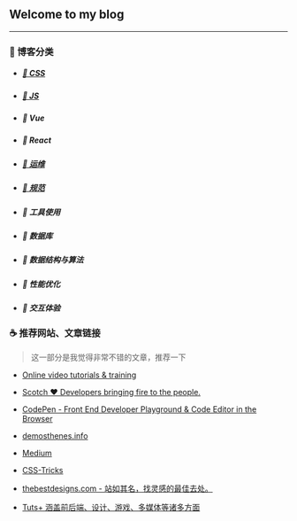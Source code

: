 ## Welcome to my blog
---

### :microscope: 博客分类

- ##### [:hamburger: CSS ](https://github.com/peng-yin/note/projects/1)
- ##### [:lollipop: JS ](https://github.com/peng-yin/note/projects/2)
- ##### :jack_o_lantern: Vue 
- ##### :ghost: React
- ##### [:art: 运维](https://github.com/peng-yin/note/projects/3)
- ##### [:tophat: 规范](https://github.com/peng-yin/note/projects/4)
- ##### :ramen: 工具使用
- ##### :ring: 数据库 
- ##### :ski: 数据结构与算法
- ##### :rice: 性能优化
- ##### :guitar: 交互体验


### :coffee: 推荐网站、文章链接

> 这一部分是我觉得非常不错的文章，推荐一下


- [Online video tutorials & training](https://www.lynda.com/)


- [Scotch ♥ Developers bringing fire to the people.](https://scotch.io/)


- [CodePen - Front End Developer Playground & Code Editor in the Browser ](https://codepen.io/)

- [demosthenes.info](http://thenewcode.com/)

- [Medium](https://medium.com/)


- [CSS-Tricks](https://css-tricks.com/)


- [thebestdesigns.com - 站如其名，找灵感的最佳去处。](https://www.thebestdesigns.com/)

- [Tuts+ 涵盖前后端、设计、游戏、多媒体等诸多方面](https://tutsplus.com/tutorials)





